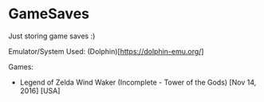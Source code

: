 # GameSaves
Just storing game saves :) 

Emulator/System Used:
(Dolphin)[https://dolphin-emu.org/]

Games:
* Legend of Zelda Wind Waker (Incomplete - Tower of the Gods) [Nov 14, 2016] [USA]

